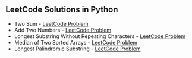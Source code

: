
## LeetCode Solutions in Python

* Two Sum - [LeetCode Problem](https://leetcode.com/problems/two-sum)
* Add Two Numbers - [LeetCode Problem](https://leetcode.com/problems/add-two-numbers)
* Longest Substring Without Repeating Characters - [LeetCode Problem](https://leetcode.com/problems/longest-substring-without-repeating-characters)
* Median of Two Sorted Arrays - [LeetCode Problem](https://leetcode.com/problems/median-of-two-sorted-arrays/submissions)
* Longest Palindromic Substring - [LeetCode Problem](https://leetcode.com/problems/longest-palindromic-substring)